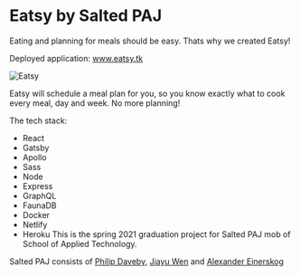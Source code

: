 # Eatsy by Salted PAJ

Eating and planning for meals should be easy. Thats why we created Eatsy! 

Deployed application: www.eatsy.tk

![Eatsy](https://user-images.githubusercontent.com/73835849/132840537-57dc754f-1be5-4b6a-b17a-2cc6f009c129.png)

Eatsy will schedule a meal plan for you, so you know exactly what to cook every meal, day and week. No more planning! 

The tech stack:

- React
- Gatsby
- Apollo
- Sass
- Node
- Express
- GraphQL
- FaunaDB
- Docker
- Netlify
- Heroku
This is the spring 2021 graduation project for Salted PAJ mob of School of Applied Technology.

Salted PAJ consists of [Philip Daveby](https://github.com/philipdaveby), [Jiayu Wen](https://github.com/jiayuwaern) and [Alexander Einerskog](https://github.com/Wppvater)
